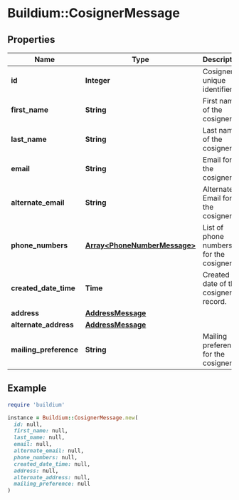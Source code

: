 # Buildium::CosignerMessage

## Properties

| Name | Type | Description | Notes |
| ---- | ---- | ----------- | ----- |
| **id** | **Integer** | Cosigner unique identifier. | [optional] |
| **first_name** | **String** | First name of the cosigner. | [optional] |
| **last_name** | **String** | Last name of the cosigner. | [optional] |
| **email** | **String** | Email for the cosigner. | [optional] |
| **alternate_email** | **String** | Alternate Email for the cosigner. | [optional] |
| **phone_numbers** | [**Array&lt;PhoneNumberMessage&gt;**](PhoneNumberMessage.md) | List of phone numbers for the cosigner. | [optional] |
| **created_date_time** | **Time** | Created date of this cosigner record. | [optional] |
| **address** | [**AddressMessage**](AddressMessage.md) |  | [optional] |
| **alternate_address** | [**AddressMessage**](AddressMessage.md) |  | [optional] |
| **mailing_preference** | **String** | Mailing preference for the cosigner. | [optional] |

## Example

```ruby
require 'buildium'

instance = Buildium::CosignerMessage.new(
  id: null,
  first_name: null,
  last_name: null,
  email: null,
  alternate_email: null,
  phone_numbers: null,
  created_date_time: null,
  address: null,
  alternate_address: null,
  mailing_preference: null
)
```


